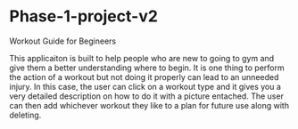 # Phase-1-project-v2

Workout Guide for Begineers

This applicaiton is built to help people who are new to going to gym and give them a better understanding where to begin. It is one thing to perform the action of a workout but not doing it properly can lead to an unneeded injury.
In this case, the user can click on a workout type and it gives you a very detailed description on how to do it with a picture entached. The user can then add whichever workout they like to a plan for future use along with deleting.